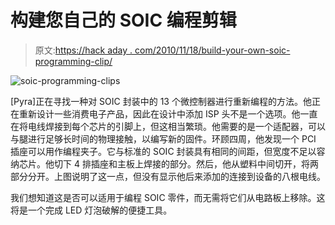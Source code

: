 # 构建您自己的 SOIC 编程剪辑

> 原文:[https://hack aday . com/2010/11/18/build-your-own-soic-programming-clip/](https://hackaday.com/2010/11/18/build-your-own-soic-progamming-clip/)

![](../Images/ac2d8c47c0d01a03f07382b0be8c5e25.png "soic-programming-clips")

[Pyra]正在寻找一种对 SOIC 封装中的 13 个微控制器进行重新编程的方法。他正在重新设计一些消费电子产品，因此在设计中添加 ISP 头不是一个选项。他一直在将电线焊接到每个芯片的引脚上，但这相当繁琐。他需要的是一个适配器，可以与腿进行足够长时间的物理接触，以编写新的固件。环顾四周，他发现一个 PCI 插座可以用作编程夹子。它与标准的 SOIC 封装具有相同的间距，但宽度不足以容纳芯片。他切下 4 排插座和主板上焊接的部分。然后，他从塑料中间切开，将两部分分开。上图说明了这一点，但没有显示他后来添加的连接到设备的八根电线。

我们想知道这是否可以适用于编程 SOIC 零件，而无需将它们从电路板上移除。这将是一个完成 LED 灯泡破解的便捷工具。